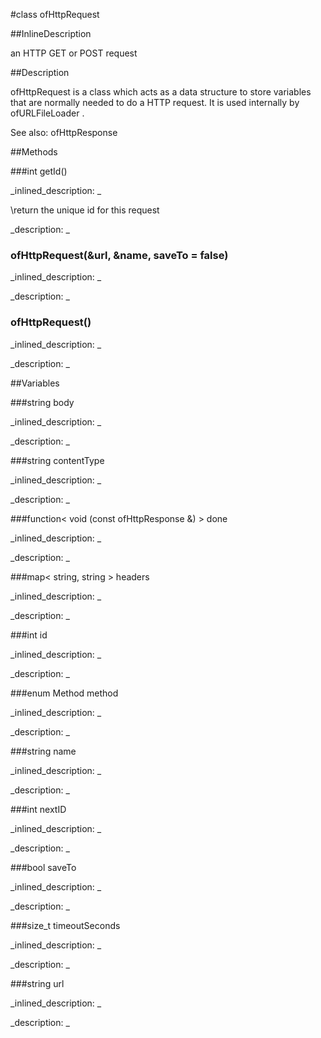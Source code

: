 #class ofHttpRequest


<!--
_visible: True_
_advanced: False_
_istemplated: False_
_extends: _
-->

##InlineDescription


an HTTP GET or POST request





##Description

ofHttpRequest is a class which acts as a data structure to store variables that are normally needed to do a HTTP request. It is used internally by ofURLFileLoader .

See also: ofHttpResponse





##Methods



###int getId()

<!--
_syntax: getId()_
_name: getId_
_returns: int_
_returns_description: _
_parameters: _
_access: public_
_version_started: 0.9.0_
_version_deprecated: _
_summary: _
_constant: False_
_static: False_
_visible: True_
_advanced: False_
-->

_inlined_description: _

\return the unique id for this request





_description: _







<!----------------------------------------------------------------------------->

### ofHttpRequest(&url, &name, saveTo = false)

<!--
_syntax: ofHttpRequest(&url, &name, saveTo = false)_
_name: ofHttpRequest_
_returns: _
_returns_description: _
_parameters: const string &url, const string &name, bool saveTo=false_
_access: public_
_version_started: 007_
_version_deprecated: _
_summary: _
_constant: False_
_static: False_
_visible: True_
_advanced: False_
-->

_inlined_description: _







_description: _







<!----------------------------------------------------------------------------->

### ofHttpRequest()

<!--
_syntax: ofHttpRequest()_
_name: ofHttpRequest_
_returns: _
_returns_description: _
_parameters: _
_access: public_
_version_started: 007_
_version_deprecated: _
_summary: _
_constant: False_
_static: False_
_visible: True_
_advanced: False_
-->

_inlined_description: _







_description: _







<!----------------------------------------------------------------------------->

##Variables



###string body

<!--
_name: body_
_type: string_
_access: public_
_version_started: 0.10.0_
_version_deprecated: _
_summary: _
_visible: True_
_constant: False_
_advanced: False_
-->

_inlined_description: _







_description: _







<!----------------------------------------------------------------------------->

###string contentType

<!--
_name: contentType_
_type: string_
_access: public_
_version_started: 0.10.0_
_version_deprecated: _
_summary: _
_visible: True_
_constant: False_
_advanced: False_
-->

_inlined_description: _







_description: _







<!----------------------------------------------------------------------------->

###function< void (const ofHttpResponse &) > done

<!--
_name: done_
_type: function< void (const ofHttpResponse &) >_
_access: public_
_version_started: 0.10.0_
_version_deprecated: _
_summary: _
_visible: True_
_constant: False_
_advanced: False_
-->

_inlined_description: _







_description: _







<!----------------------------------------------------------------------------->

###map< string, string > headers

<!--
_name: headers_
_type: map< string, string >_
_access: public_
_version_started: 0.9.0_
_version_deprecated: _
_summary: _
_visible: True_
_constant: False_
_advanced: False_
-->

_inlined_description: _







_description: _







<!----------------------------------------------------------------------------->

###int id

<!--
_name: id_
_type: int_
_access: private_
_version_started: 007_
_version_deprecated: _
_summary: _
_visible: True_
_constant: True_
_advanced: False_
-->

_inlined_description: _







_description: _







<!----------------------------------------------------------------------------->

###enum Method method

<!--
_name: method_
_type: enum Method_
_access: public_
_version_started: 0.10.0_
_version_deprecated: _
_summary: _
_visible: True_
_constant: False_
_advanced: False_
-->

_inlined_description: _







_description: _







<!----------------------------------------------------------------------------->

###string name

<!--
_name: name_
_type: string_
_access: public_
_version_started: 007_
_version_deprecated: _
_summary: _
_visible: True_
_constant: True_
_advanced: False_
-->

_inlined_description: _







_description: _







<!----------------------------------------------------------------------------->

###int nextID

<!--
_name: nextID_
_type: int_
_access: private_
_version_started: 007_
_version_deprecated: _
_summary: _
_visible: True_
_constant: True_
_advanced: False_
-->

_inlined_description: _







_description: _







<!----------------------------------------------------------------------------->

###bool saveTo

<!--
_name: saveTo_
_type: bool_
_access: public_
_version_started: 007_
_version_deprecated: _
_summary: _
_visible: True_
_constant: True_
_advanced: False_
-->

_inlined_description: _







_description: _







<!----------------------------------------------------------------------------->

###size_t timeoutSeconds

<!--
_name: timeoutSeconds_
_type: size_t_
_access: public_
_version_started: 0.10.0_
_version_deprecated: _
_summary: _
_visible: True_
_constant: False_
_advanced: False_
-->

_inlined_description: _







_description: _







<!----------------------------------------------------------------------------->

###string url

<!--
_name: url_
_type: string_
_access: public_
_version_started: 007_
_version_deprecated: _
_summary: _
_visible: True_
_constant: True_
_advanced: False_
-->

_inlined_description: _







_description: _







<!----------------------------------------------------------------------------->

